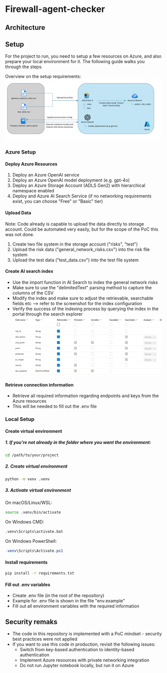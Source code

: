 # Firewall-agent-checker

## Architecture



## Setup
For the project to run, you need to setup a few resources on Azure, and also prepare your local environment for it. The following guide walks you through the steps.

Overview on the setup requirements:
![Resource configuration](media/resource_config.png)

### Azure Setup
#### Deploy Azure Resources
1. Deploy an Azure OpenAI service
2. Deploy an Azure OpenAI model deployment (e.g. gpt-4o)
3. Deploy an Azure Storage Account (ADLS Gen2) with hierarchical namespace enabled
4. Deploy and Azure AI Search Service (if no networking requirements exist, you can choose "Free" or "Basic" tier)

#### Upload Data
Note: Code already is capable to upload the data directly to storage account. Could be automated very easily, but for the scope of the PoC this was not done.
1. Create two file system in the storage account ("risks", "test")
2. Upload the risk data ("general_network_risks.csv") into the risk file system
3. Upload the test data ("test_data.csv") into the test file system

#### Create AI search index
- Use the import function in AI Search to index the general network risks
- Make sure to use the "delimitedText" parsing method to capture the columns of the CSV
- Modify the index and make sure to adjust the retrievable, searchable fields etc --> refer to the screenshot for the index configuration
- Verify the success of the indexing process by querying the index in the portal through the search explorer
![AI Search Index configuration](media/ai_search_index_config.png)

#### Retrieve connection information
- Retrieve all required information regarding endpoints and keys from the Azure resources
- This will be needed to fill out the .env file

### Local Setup
#### Create virtual environment
##### 1. If you're not already in the folder where you want the environment:
```bash
cd /path/to/your/project
```

##### 2. Create virtual environment
```bash
python -m venv .venv
```

##### 3. Activate virtual environment
On macOS/Linux/WSL:
```bash
source .venv/bin/activate
```

On Windows CMD:
```cmd
.venv\Scripts\activate.bat
```

On Windows PowerShell:
```powershell
.venv\Scripts\Activate.ps1
```

#### Install requirements
```bash
pip install -r requirements.txt
```

#### Fill out .env variables
- Create .env file (in the root of the repository)
- Example for .env file is shown in the file "env.example"
- Fill out all environment variables with the required information

## Security remaks
- The code in this repository is implemented with a PoC mindset - security best practices were not applied
- If you want to use this code in production, revisit the following issues:
    - Switch from key-based authentication to identity-based authentication
    - Implement Azure resources with private networking integration
    - Do not run Jupyter notebook locally, but run it on Azure